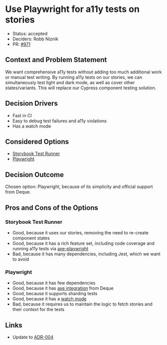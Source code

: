 # Use Playwright for a11y tests on stories

- Status: accepted
- Deciders: Robb Niznik
- PR: [#971](https://github.com/launchdarkly/launchpad-ui/pull/971)

## Context and Problem Statement

We want comprehensive a11y tests without adding too much additional work or manual test writing. By running a11y tests on our stories, we can simultaneously test light and dark mode, as well as cover other states/variants. This will replace our Cypress component testing solution.

## Decision Drivers

- Fast in CI
- Easy to debug test failures and a11y violations
- Has a watch mode

## Considered Options

- [Storybook Test Runner](https://github.com/storybookjs/test-runner)
- [Playwright](https://playwright.dev/)

## Decision Outcome

Chosen option: Playwright, because of its simplicity and official support from Deque.

## Pros and Cons of the Options

### Storybook Test Runner

- Good, because it uses our stories, removing the need to re-create component states
- Good, because it has a rich feature set, including code coverage and running a11y tests via [axe-playwright](https://github.com/abhinaba-ghosh/axe-playwright)
- Bad, because it has many dependencies, including Jest, which we want to avoid

### Playwright

- Good, because it has few dependencies
- Good, because it has [axe integration](https://github.com/dequelabs/axe-core-npm/blob/develop/packages/playwright/README.md) from Deque
- Good, because it supports sharding tests
- Good, because it has a [watch mode](https://playwright.dev/docs/running-tests#run-tests-in-ui-mode)
- Bad, because it requires us to maintain the logic to fetch stories and their context for the tests

## Links

- Update to [ADR-004](adr-004-component-tests.md)
